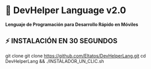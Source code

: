 # 🚀 DevHelper Language v2.0

**Lenguaje de Programación para Desarrollo Rápido en Móviles**

## ⚡ INSTALACIÓN EN 30 SEGUNDOS
git clone
git clone https://github.com/Eltatos/DevHelperLang.git cd DevHelperLang && ./INSTALADOR_UN_CLIC.sh

